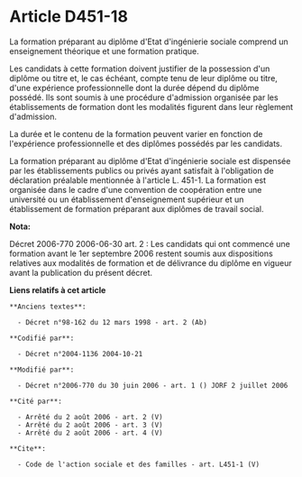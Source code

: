 # Article D451-18

La formation préparant au diplôme d'Etat d'ingénierie sociale comprend un enseignement théorique et une formation pratique. 

Les candidats à cette formation doivent justifier de la possession d'un diplôme ou titre et, le cas échéant, compte tenu de
leur diplôme ou titre, d'une expérience professionnelle dont la durée dépend du diplôme possédé. Ils sont soumis à une
procédure d'admission organisée par les établissements de formation dont les modalités figurent dans leur règlement
d'admission. 

La durée et le contenu de la formation peuvent varier en fonction de l'expérience professionnelle et des diplômes possédés
par les candidats. 

La formation préparant au diplôme d'Etat d'ingénierie sociale est dispensée par les établissements publics ou privés ayant
satisfait à l'obligation de déclaration préalable mentionnée à l'article L. 451-1. La formation est organisée dans le cadre
d'une convention de coopération entre une université ou un établissement d'enseignement supérieur et un établissement de
formation préparant aux diplômes de travail social.

**Nota:**

Décret 2006-770 2006-06-30 art. 2 : Les candidats qui ont commencé une formation avant le 1er septembre 2006 restent soumis
aux dispositions relatives aux modalités de formation et de délivrance du diplôme en vigueur avant la publication du présent
décret.

**Liens relatifs à cet article**

	**Anciens textes**:

	  - Décret n°98-162 du 12 mars 1998 - art. 2 (Ab)

	**Codifié par**:

	  - Décret n°2004-1136 2004-10-21

	**Modifié par**:

	  - Décret n°2006-770 du 30 juin 2006 - art. 1 () JORF 2 juillet 2006

	**Cité par**:

	  - Arrêté du 2 août 2006 - art. 2 (V)
	  - Arrêté du 2 août 2006 - art. 3 (V)
	  - Arrêté du 2 août 2006 - art. 4 (V)

	**Cite**:

	  - Code de l'action sociale et des familles - art. L451-1 (V)
